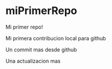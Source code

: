 # miPrimerRepo
Mi primer repo!

Mi primera contribucion local para github

Un commit mas desde github

Una actualizacion mas
